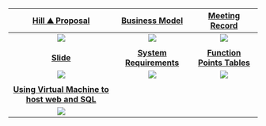 | [**Hill ⛰️ Proposal**](https://hackmd.io/@JuenTingShie/Hill-Proposal)     | [**Business Model**](https://canvanizer.com/canvas/wP7YO1CISmRJS)    | [**Meeting Record**](https://hackmd.io/@JuenTingShie/meeting-record)     |
| :--------: | :--------: | :--------: |
| ![](https://i.imgur.com/f56Njeh.png)    | ![](https://i.imgur.com/AVRWQwt.png)     | ![](https://i.imgur.com/JZJsGQa.png)    | 
|              |
| [**Slide**](https://hackmd.io/@JuenTingShie/Hill-Slide#/1)     | [**System Requirements**](https://hackmd.io/@JuenTingShie/System-Requirements) | [**Function Points Tables**](https://hackmd.io/@JuenTingShie/Function-Points-Tables) |
| ![](https://i.imgur.com/uECapB8.png)   | ![](https://i.imgur.com/KB9j7Tu.png) | ![](https://i.imgur.com/aQjXZAo.png) |    
| | |
|[**Using Virtual Machine to host web and SQL**](https://hackmd.io/LJ1dka4cQ5-_se9BYEpvfg)||
|![](https://imgur.com/CzmPBUT.png)||
